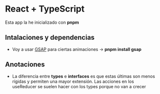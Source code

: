 # React + TypeScript

Esta app la he inicializado con **pnpm**

## Intalaciones y dependencias

- Voy a usar [GSAP](https://greensock.com/docs/v3/Installation) para ciertas animaciones -> **pnpm install gsap**

## Anotaciones

- La diferencia entre **types** e **interfaces** es que estas últimas son menos rígidas y permiten una mayor extensión. Las acciones en los useReducer se suelen hacer con los types porque no van a crecer
